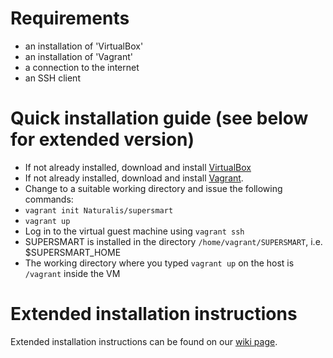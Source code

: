 Requirements 
============

- an installation of 'VirtualBox'
- an installation of 'Vagrant'
- a connection to the internet
- an SSH client

Quick installation guide (see below for extended version) 
=========================================================

- If not already installed, download and 
   install [VirtualBox](https://www.virtualbox.org/wiki/Downloads)
- If not already installed, download and
   install [Vagrant](http://www.vagrantup.com/downloads.html).
- Change to a suitable working directory and issue the following commands:
- `vagrant init Naturalis/supersmart`
- `vagrant up`
- Log in to the virtual guest machine using `vagrant ssh`
- SUPERSMART is installed in the directory `/home/vagrant/SUPERSMART`, i.e. $SUPERSMART_HOME
- The working directory where you typed `vagrant up` on the host is `/vagrant` inside the VM

Extended installation instructions
==================================
Extended installation instructions can be found on our [wiki page](https://github.com/naturalis/supersmart/wiki/Installation-instructions).

